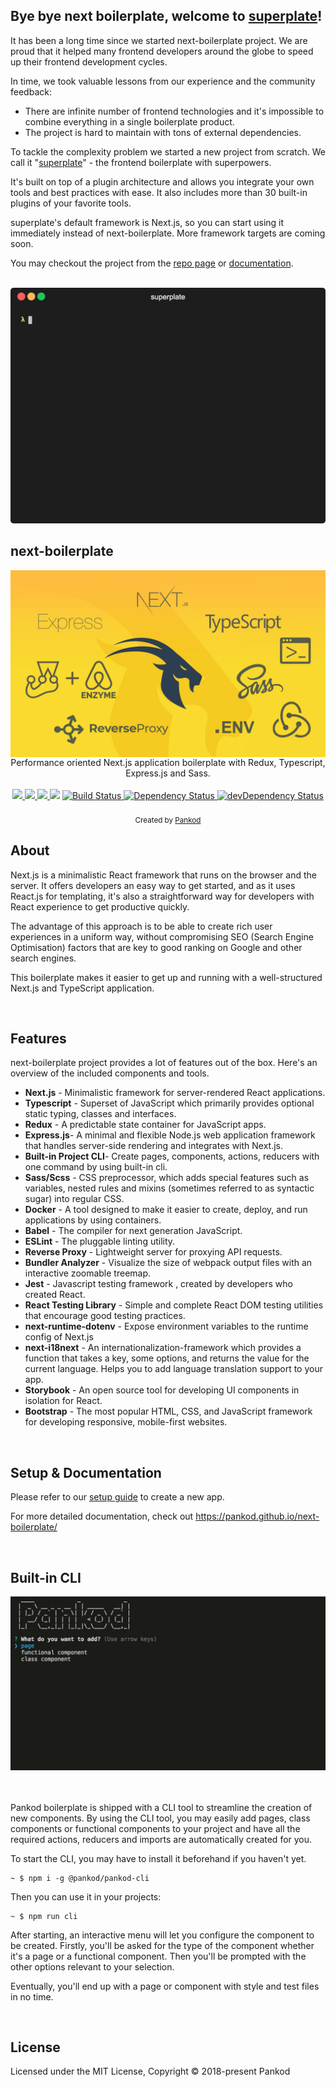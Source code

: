## Bye bye next boilerplate, welcome to [superplate](https://github.com/pankod/superplate)!

It has been a long time since we started next-boilerplate project. We are proud that it helped many frontend developers around the globe to speed up their frontend development cycles. 

In time, we took valuable lessons from our experience and the community feedback:

* There are infinite number of frontend technologies and it's impossible to combine everything in a single boilerplate product.
* The project is hard to maintain with tons of external dependencies.

To tackle the complexity problem we started a new project from scratch. We call it "[superplate](https://github.com/pankod/superplate)" - the frontend boilerplate with superpowers.

It's built on top of a plugin architecture and allows you integrate your own tools and best practices with ease. It also includes more than 30 built-in plugins of your favorite tools.

superplate's default framework is Next.js, so you can start using it immediately instead of next-boilerplate. More framework targets are coming soon.

You may checkout the project from the [repo page](https://github.com/pankod/superplate) or [documentation](https://pankod.github.io/superplate/).

<br/>
  <a href="https://github.com/pankod/superplate">
    <img src="./superplate.gif" />
  </a>
<br/>


## next-boilerplate

<img src="banner.jpg" alt="Performance oriented Next.js application boilerplate with Redux, Typescript, Express.js and Sass." align="center" />

<br/>
<div align="center" >Performance oriented Next.js application boilerplate with Redux, Typescript, Express.js and Sass.</div>
<br/>

<div align="center">
  <!-- Meercode -->
  <a href="https://meercode.io/">
    <img src="https://meercode.io/badge/pankod/next-boilerplate?type=ci-score&lastDay=60" />
  </a>
  <a href="https://meercode.io/">
    <img src="https://meercode.io/badge/pankod/next-boilerplate?type=ci-success-rate&lastDay=60" />
  </a>
  <!-- CodeClimate -->
  <a href="https://codeclimate.com/github/pankod/next-boilerplate/maintainability">
    <img src="https://api.codeclimate.com/v1/badges/077c02d5cb9ec7d8a654/maintainability" />
  </a>
  <!-- TestCoverage -->
  <a href="https://codeclimate.com/github/pankod/next-boilerplate/test_coverage"><img src="https://api.codeclimate.com/v1/badges/077c02d5cb9ec7d8a654/test_coverage" /></a>
  <!-- Build Status -->
  <a href="https://travis-ci.org/pankod/next-boilerplate">
    <img src="https://travis-ci.org/pankod/next-boilerplate.svg?branch=master" alt="Build Status" />
  </a>
  <!-- Dependency Status -->
  <a href="https://david-dm.org/pankod/next-boilerplate">
    <img src="https://david-dm.org/pankod/next-boilerplate.svg" alt="Dependency Status" />
  </a>
  <!-- devDependency Status -->
  <a href="https://david-dm.org/pankod/next-boilerplate#info=devDependencies">
    <img src="https://david-dm.org/pankod/next-boilerplate/dev-status.svg" alt="devDependency Status" />
  </a>
</div>


<br/>
<div align="center">
  <sub>Created by <a href="https://www.pankod.com">Pankod</a></sub>
</div>



## About


Next.js is a minimalistic React framework that runs on the browser and the server. It offers developers an easy way to get started, and as it uses React.js for templating, it's also a straightforward way for developers with React experience to get productive quickly.

The advantage of this approach is to be able to create rich user experiences in a uniform way, without compromising SEO (Search Engine Optimisation) factors that are key to good ranking on Google and other search engines.

This boilerplate makes it easier to get up and running with a well-structured Next.js and TypeScript application.

<br/>

## Features


next-boilerplate project provides a lot of features out of the box. Here's an overview of the included components and tools.

* **Next.js** - Minimalistic framework for server-rendered React applications.
* **Typescript** - Superset of JavaScript which primarily provides optional static typing, classes and interfaces.
* **Redux** - A predictable state container for JavaScript apps.
* **Express.js**- A minimal and flexible Node.js web application framework that handles server-side rendering and integrates with Next.js.
* **Built-in Project CLI**- Create pages, components, actions, reducers with one command by using built-in cli.
* **Sass/Scss** - CSS preprocessor, which adds special features such as variables, nested rules and mixins (sometimes referred to as syntactic sugar) into regular CSS.
* **Docker** - A tool designed to make it easier to create, deploy, and run applications by using containers.
* **Babel** -  The compiler for next generation JavaScript.
* **ESLint** - The pluggable linting utility.
* **Reverse Proxy** - Lightweight server for proxying API requests.
* **Bundler Analyzer** - Visualize the size of webpack output files with an interactive zoomable treemap.
* **Jest** - Javascript testing framework , created by developers who created React.
* **React Testing Library** - Simple and complete React DOM testing utilities that encourage good testing practices.
* **next-runtime-dotenv** - Expose environment variables to the runtime config of Next.js
* **next-i18next** - An internationalization-framework which provides a function that takes a key, some options, and returns the value for the current language. Helps you to add language translation support to your app.
* **Storybook** - An open source tool for developing UI components in isolation for React.
* **Bootstrap** - The most popular HTML, CSS, and JavaScript framework for developing responsive, mobile-first websites.
<br/>


## Setup & Documentation

Please refer to our [setup guide](https://pankod.github.io/next-boilerplate/docs/setup) to create a new app.


For more detailed documentation, check out https://pankod.github.io/next-boilerplate/

<br/>

## Built-in CLI


<div>
 <img width="600" src="./boilerplate-cli.gif" >
</div>
<br/>
<br/>

Pankod boilerplate is shipped with a CLI tool to streamline the creation of new components. By using the CLI tool, you may easily add pages, class components or functional components to your project and have all the required actions, reducers and imports are automatically created for you.
<br />

To start the CLI, you may have to install it beforehand if you haven't yet.

```
~ $ npm i -g @pankod/pankod-cli
```

Then you can use it in your projects:
```
~ $ npm run cli
```

After starting, an interactive menu will let you configure the component to be created. Firstly, you'll be asked for the type of the component whether it's a page or a functional component. Then you'll be prompted with the other options relevant to your selection.

Eventually, you'll end up with a page or component with style and test files in no time.

<br/>


## License

Licensed under the MIT License, Copyright © 2018-present Pankod
